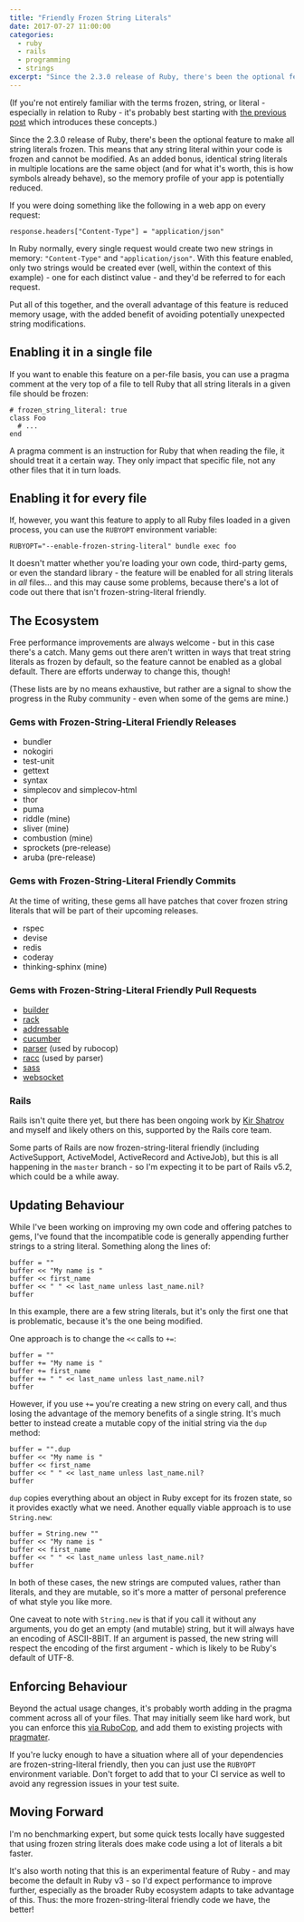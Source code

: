 ```yaml
---
title: "Friendly Frozen String Literals"
date: 2017-07-27 11:00:00
categories:
  - ruby
  - rails
  - programming
  - strings
excerpt: "Since the 2.3.0 release of Ruby, there's been the optional feature to make all string literals frozen."
---
```


(If you're not entirely familiar with the terms frozen, string, or literal - especially in relation to Ruby - it's probably best starting with [the previous post](/2017/07/27/an-introduction-to-frozen-string-literals.html) which introduces these concepts.)

Since the 2.3.0 release of Ruby, there's been the optional feature to make all string literals frozen. This means that any string literal within your code is frozen and cannot be modified. As an added bonus, identical string literals in multiple locations are the same object (and for what it's worth, this is how symbols already behave), so the memory profile of your app is potentially reduced.

If you were doing something like the following in a web app on every request:

    response.headers["Content-Type"] = "application/json"

In Ruby normally, every single request would create two new strings in memory: `"Content-Type"` and `"application/json"`. With this feature enabled, only two strings would be created ever (well, within the context of this example) - one for each distinct value - and they'd be referred to for each request.

Put all of this together, and the overall advantage of this feature is reduced memory usage, with the added benefit of avoiding potentially unexpected string modifications.

## Enabling it in a single file

If you want to enable this feature on a per-file basis, you can use a pragma comment at the very top of a file to tell Ruby that all string literals in a given file should be frozen:

    # frozen_string_literal: true
    class Foo
      # ...
    end

A pragma comment is an instruction for Ruby that when reading the file, it should treat it a certain way. They only impact that specific file, not any other files that it in turn loads.

## Enabling it for every file

If, however, you want this feature to apply to all Ruby files loaded in a given process, you can use the `RUBYOPT` environment variable:

    RUBYOPT="--enable-frozen-string-literal" bundle exec foo

It doesn't matter whether you're loading your own code, third-party gems, or even the standard library - the feature will be enabled for all string literals in _all_ files... and this may cause some problems, because there's a lot of code out there that isn't frozen-string-literal friendly.

## The Ecosystem

Free performance improvements are always welcome - but in this case there's a catch. Many gems out there aren't written in ways that treat string literals as frozen by default, so the feature cannot be enabled as a global default. There are efforts underway to change this, though!

(These lists are by no means exhaustive, but rather are a signal to show the progress in the Ruby community - even when some of the gems are mine.)

### Gems with Frozen-String-Literal Friendly Releases

* bundler
* nokogiri
* test-unit
* gettext
* syntax
* simplecov and simplecov-html
* thor
* puma
* riddle (mine)
* sliver (mine)
* combustion (mine)
* sprockets (pre-release)
* aruba (pre-release)

### Gems with Frozen-String-Literal Friendly Commits

At the time of writing, these gems all have patches that cover frozen string literals that will be part of their upcoming releases.

* rspec
* devise
* redis
* coderay
* thinking-sphinx (mine)

### Gems with Frozen-String-Literal Friendly Pull Requests

* [builder](https://github.com/tenderlove/builder/pull/6)
* [rack](https://github.com/rack/rack/pull/1182)
* [addressable](https://github.com/sporkmonger/addressable/pull/260)
* [cucumber](https://github.com/cucumber/cucumber-ruby/pull/1136)
* [parser](https://github.com/whitequark/parser/pull/354) (used by rubocop)
* [racc](https://github.com/tenderlove/racc/pull/80) (used by parser)
* [sass](https://github.com/sass/sass/pull/2352)
* [websocket](https://github.com/imanel/websocket-ruby/pull/30)

### Rails

Rails isn't quite there yet, but there has been ongoing work by [Kir Shatrov](https://github.com/kirs) and myself and likely others on this, supported by the Rails core team.

Some parts of Rails are now frozen-string-literal friendly (including ActiveSupport, ActiveModel, ActiveRecord and ActiveJob), but this is all happening in the `master` branch - so I'm expecting it to be part of Rails v5.2, which could be a while away.

## Updating Behaviour

While I've been working on improving my own code and offering patches to gems, I've found that the incompatible code is generally appending further strings to a string literal. Something along the lines of:

    buffer = ""
    buffer << "My name is "
    buffer << first_name
    buffer << " " << last_name unless last_name.nil?
    buffer

In this example, there are a few string literals, but it's only the first one that is problematic, because it's the one being modified.

One approach is to change the `<<` calls to `+=`:

    buffer = ""
    buffer += "My name is "
    buffer += first_name
    buffer += " " << last_name unless last_name.nil?
    buffer

However, if you use `+=` you're creating a new string on every call, and thus losing the advantage of the memory benefits of a single string. It's much better to instead create a mutable copy of the initial string via the `dup` method:

    buffer = "".dup
    buffer << "My name is "
    buffer << first_name
    buffer << " " << last_name unless last_name.nil?
    buffer

`dup` copies everything about an object in Ruby except for its frozen state, so it provides exactly what we need. Another equally viable approach is to use `String.new`:

    buffer = String.new ""
    buffer << "My name is "
    buffer << first_name
    buffer << " " << last_name unless last_name.nil?
    buffer

In both of these cases, the new strings are computed values, rather than literals, and they are mutable, so it's more a matter of personal preference of what style you like more.

One caveat to note with `String.new` is that if you call it without any arguments, you do get an empty (and mutable) string, but it will always have an encoding of ASCII-8BIT. If an argument is passed, the new string will respect the encoding of the first argument - which is likely to be Ruby's default of UTF-8.

## Enforcing Behaviour

Beyond the actual usage changes, it's probably worth adding in the pragma comment across all of your files. That may initially seem like hard work, but you can enforce this [via RuboCop](http://rubocop.readthedocs.io/en/latest/cops_style/#stylefrozenstringliteralcomment), and add them to existing projects with [pragmater](https://github.com/bkuhlmann/pragmater).

If you're lucky enough to have a situation where all of your dependencies are frozen-string-literal friendly, then you can just use the `RUBYOPT` environment variable. Don't forget to add that to your CI service as well to avoid any regression issues in your test suite.

## Moving Forward

I'm no benchmarking expert, but some quick tests locally have suggested that using frozen string literals does make code using a lot of literals a bit faster.

It's also worth noting that this is an experimental feature of Ruby - and may become the default in Ruby v3 - so I'd expect performance to improve further, especially as the broader Ruby ecosystem adapts to take advantage of this. Thus: the more frozen-string-literal friendly code we have, the better!
